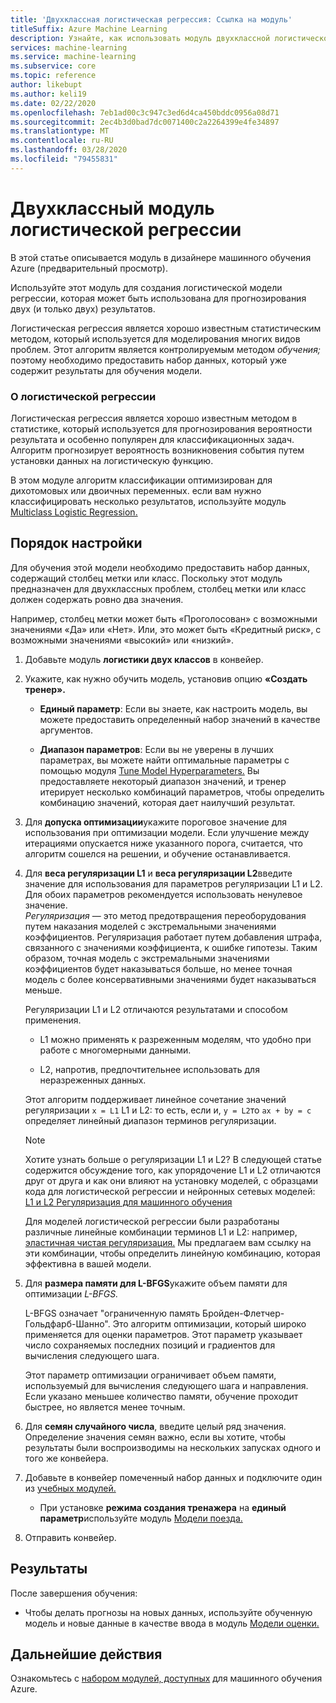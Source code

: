 ```yaml
---
title: 'Двухклассная логистическая регрессия: Ссылка на модуль'
titleSuffix: Azure Machine Learning
description: Узнайте, как использовать модуль двухклассной логистической регрессии в Azure Machine Learning для создания модели логистической регрессии, которая может быть использована для прогнозирования двух (и только двух) результатов.
services: machine-learning
ms.service: machine-learning
ms.subservice: core
ms.topic: reference
author: likebupt
ms.author: keli19
ms.date: 02/22/2020
ms.openlocfilehash: 7eb1ad00c3c947c3ed6d4ca450bddc0956a08d71
ms.sourcegitcommit: 2ec4b3d0bad7dc0071400c2a2264399e4fe34897
ms.translationtype: MT
ms.contentlocale: ru-RU
ms.lasthandoff: 03/28/2020
ms.locfileid: "79455831"
---
```

# <a name="two-class-logistic-regression-module"></a>Двухклассный модуль логистической регрессии

В этой статье описывается модуль в дизайнере машинного обучения Azure (предварительный просмотр).

Используйте этот модуль для создания логистической модели регрессии, которая может быть использована для прогнозирования двух (и только двух) результатов. 

Логистическая регрессия является хорошо известным статистическим методом, который используется для моделирования многих видов проблем. Этот алгоритм является контролируемым методом *обучения;*  поэтому необходимо предоставить набор данных, который уже содержит результаты для обучения модели.  

### <a name="about-logistic-regression"></a>О логистической регрессии  

Логистическая регрессия является хорошо известным методом в статистике, который используется для прогнозирования вероятности результата и особенно популярен для классификационных задач. Алгоритм прогнозирует вероятность возникновения события путем установки данных на логистическую функцию.
  
В этом модуле алгоритм классификации оптимизирован для дихотомовых или двоичных переменных. если вам нужно классифицировать несколько результатов, используйте модуль [Multiclass Logistic Regression.](./multiclass-logistic-regression.md)

##  <a name="how-to-configure"></a>Порядок настройки  

Для обучения этой модели необходимо предоставить набор данных, содержащий столбец метки или класс. Поскольку этот модуль предназначен для двухклассных проблем, столбец метки или класс должен содержать ровно два значения. 

Например, столбец метки может быть «Проголосован» с возможными значениями «Да» или «Нет». Или, это может быть «Кредитный риск», с возможными значениями «высокий» или «низкий». 
  
1.  Добавьте модуль **логистики двух классов** в конвейер.  
  
2.  Укажите, как нужно обучить модель, установив опцию **«Создать тренер».**  
  
    -   **Единый параметр**: Если вы знаете, как настроить модель, вы можете предоставить определенный набор значений в качестве аргументов.  

    -   **Диапазон параметров**: Если вы не уверены в лучших параметрах, вы можете найти оптимальные параметры с помощью модуля [Tune Model Hyperparameters.](tune-model-hyperparameters.md) Вы предоставляете некоторый диапазон значений, и тренер итерирует несколько комбинаций параметров, чтобы определить комбинацию значений, которая дает наилучший результат.
  
3.  Для **допуска оптимизации**укажите пороговое значение для использования при оптимизации модели. Если улучшение между итерациями опускается ниже указанного порога, считается, что алгоритм сошелся на решении, и обучение останавливается.  
  
4.  Для **веса регуляризации L1** и **веса регуляризации L2**введите значение для использования для параметров регуляризации L1 и L2. Для обоих параметров рекомендуется использовать ненулевое значение.  
     *Регуляризация* — это метод предотвращения переоборудования путем наказания моделей с экстремальными значениями коэффициентов. Регуляризация работает путем добавления штрафа, связанного с значениями коэффициента, к ошибке гипотезы. Таким образом, точная модель с экстремальными значениями коэффициентов будет наказываться больше, но менее точная модель с более консервативными значениями будет наказываться меньше.  
  
     Регуляризации L1 и L2 отличаются результатами и способом применения.  
  
    -   L1 можно применять к разреженным моделям, что удобно при работе с многомерными данными.  
  
    -   L2, напротив, предпочтительнее использовать для неразреженных данных.  
  
     Этот алгоритм поддерживает линейное сочетание значений регуляризации <code>x = L1</code> L1 и L2: то есть, если и, <code>y = L2</code>то <code>ax + by = c</code> определяет линейный диапазон терминов регуляризации.  
  
    > [!NOTE]
    >  Хотите узнать больше о регуляризации L1 и L2? В следующей статье содержится обсуждение того, как упорядочение L1 и L2 отличаются друг от друга и как они влияют на установку моделей, с образцами кода для логистической регрессии и нейронных сетевых моделей: [L1 и L2 Регуляризация для машинного обучения](https://msdn.microsoft.com/magazine/dn904675.aspx)  
    >
    > Для моделей логистической регрессии были разработаны различные линейные комбинации терминов L1 и L2: например, [эластичная чистая регуляризация.](https://wikipedia.org/wiki/Elastic_net_regularization) Мы предлагаем вам ссылку на эти комбинации, чтобы определить линейную комбинацию, которая эффективна в вашей модели.
      
5.  Для **размера памяти для L-BFGS**укажите объем памяти для оптимизации *L-BFGS.*  
  
     L-BFGS означает "ограниченную память Бройден-Флетчер-Гольдфарб-Шанно". Это алгоритм оптимизации, который широко применяется для оценки параметров. Этот параметр указывает число сохраняемых последних позиций и градиентов для вычисления следующего шага.  
  
     Этот параметр оптимизации ограничивает объем памяти, используемый для вычисления следующего шага и направления. Если указано меньшее количество памяти, обучение проходит быстрее, но является менее точным.  
  
6.  Для **семян случайного числа**, введите целый ряд значения. Определение значения семян важно, если вы хотите, чтобы результаты были воспроизводимы на нескольких запусках одного и того же конвейера.  
  
  
8. Добавьте в конвейер помеченный набор данных и подключите один из [учебных модулей.](module-reference.md)  
  
    -   При установке **режима создания тренажера** на **единый параметр**используйте модуль [Модели поезда.](./train-model.md)  
  
9. Отправить конвейер.  
  
## <a name="results"></a>Результаты

После завершения обучения:
 
  
+ Чтобы делать прогнозы на новых данных, используйте обученную модель и новые данные в качестве ввода в модуль [Модели оценки.](./score-model.md) 


## <a name="next-steps"></a>Дальнейшие действия

Ознакомьтесь с [набором модулей, доступных](module-reference.md) для машинного обучения Azure. 